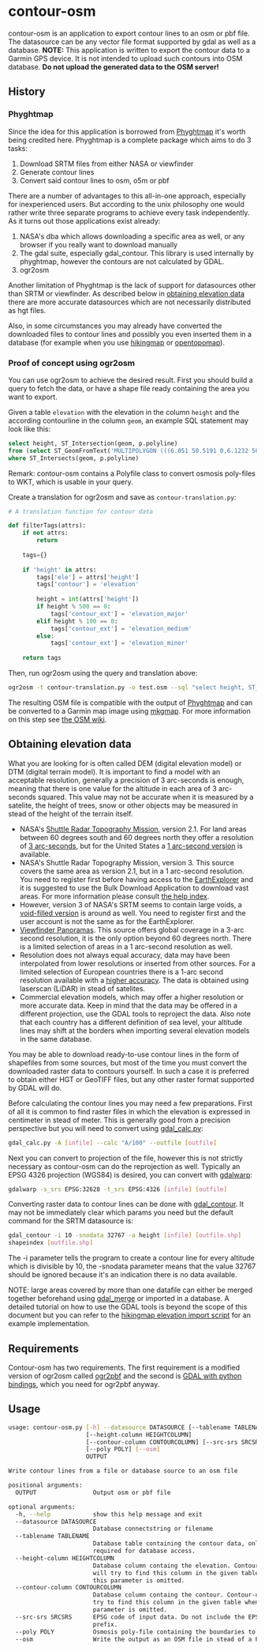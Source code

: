 # contour-osm

contour-osm is an application to export contour lines to an osm or pbf file. The datasource can be any vector file format supported by gdal as well as a database.
**NOTE:** This application is written to export the contour data to a Garmin GPS device. It is not intended to upload such contours into OSM database. **Do not upload the generated data to the OSM server!**

## History

### Phyghtmap

Since the idea for this application is borrowed from [Phyghtmap](http://katze.tfiu.de/projects/phyghtmap/) it's worth being credited here. Phyghtmap is a complete package which aims to do 3 tasks:
1. Download SRTM files from either NASA or viewfinder
2. Generate contour lines
3. Convert said contour lines to osm, o5m or pbf

There are a number of advantages to this all-in-one approach, especially for inexperienced users. But according to the unix philosophy one would rather write three separate programs to achieve every task independently. As it turns out those applications exist already:
1. NASA's dba which allows downloading a specific area as well, or any browser if you really want to download manually
2. The gdal suite, especially gdal_contour. This library is used internally by phyghtmap, however the contours are not calculated by GDAL.
3. ogr2osm

Another limitation of Phyghtmap is the lack of support for datasources other than SRTM or viewfinder. As described below in [obtaining elevation data](#obtaining-elevation-data) there are more accurate datasources which are not necessarily distributed as hgt files.

Also, in some circumstances you may already have converted the downloaded files to contour lines and possibly you even inserted them in a database (for example when you use [hikingmap](https://github.com/roelderickx/hikingmap) or [opentopomap](https://github.com/der-stefan/OpenTopoMap)).

### Proof of concept using ogr2osm

You can use ogr2osm to achieve the desired result. First you should build a query to fetch the data, or have a shape file ready containing the area you want to export.

Given a table `elevation` with the elevation in the column `height` and the according contourline in the column `geom`, an example SQL statement may look like this:
```sql
select height, ST_Intersection(geom, p.polyline)
from (select ST_GeomFromText('MULTIPOLYGON (((6.051 50.5191 0,6.1232 50.5191 0,6.1232 50.4792 0,6.051 50.4792 0,6.051 50.5191 0)))', 4326)  polyline) p, elevation
where ST_Intersects(geom, p.polyline)
```

Remark: contour-osm contains a Polyfile class to convert osmosis poly-files to WKT, which is usable in your query.

Create a translation for ogr2osm and save as `contour-translation.py`:
```python
# A translation function for contour data

def filterTags(attrs):
    if not attrs:
        return
    
    tags={}
    
    if 'height' in attrs:
        tags['ele'] = attrs['height']
        tags['contour'] = 'elevation'
        
        height = int(attrs['height'])
        if height % 500 == 0:
            tags['contour_ext'] = 'elevation_major'
        elif height % 100 == 0:
            tags['contour_ext'] = 'elevation_medium'
        else:
            tags['contour_ext'] = 'elevation_minor'
    
    return tags
```

Then, run ogr2osm using the query and translation above:
```bash
ogr2osm -t contour-translation.py -o test.osm --sql "select height, ST_Intersection(geom, p.polyline) from (select ST_GeomFromText('MULTIPOLYGON (((6.051 50.5191 0,6.1232 50.5191 0,6.1232 50.4792 0,6.051 50.4792 0,6.051 50.5191 0)))', 4326)  polyline) p, elevation where ST_Intersects(geom, p.polyline)" "PG:dbname=gis user=gis host=localhost"
```

The resulting OSM file is compatible with the output of [Phyghtmap](http://katze.tfiu.de/projects/phyghtmap/) and can be converted to a Garmin map image using [mkgmap](http://www.mkgmap.org.uk/download/mkgmap.html). For more information on this step see [the OSM wiki](https://wiki.openstreetmap.org/wiki/Mkgmap).

## Obtaining elevation data

What you are looking for is often called DEM (digital elevation model) or DTM (digital terrain model). It is important to find a model with an acceptable resolution, generally a precision of 3 arc-seconds is enough, meaning that there is one value for the altitude in each area of 3 arc-seconds squared. This value may not be accurate when it is measured by a satelite, the height of trees, snow or other objects may be measured in stead of the height of the terrain itself.

* NASA's [Shuttle Radar Topography Mission](http://www2.jpl.nasa.gov/srtm/), version 2.1. For land areas between 60 degrees south and 60 degrees north they offer a resolution of [3 arc-seconds](http://dds.cr.usgs.gov/srtm/version2_1/SRTM3/), but for the United States a [1 arc-second version](http://dds.cr.usgs.gov/srtm/version2_1/SRTM1/) is available.
* NASA's Shuttle Radar Topography Mission, version 3. This source covers the same area as version 2.1, but in a 1 arc-second resolution. You need to register first before having access to the [EarthExplorer](https://earthexplorer.usgs.gov/) and it is suggested to use the Bulk Download Application to download vast areas. For more information please consult [the help index](https://lta.cr.usgs.gov/EEHelp/ee_help).
* However, version 3 of NASA's SRTM seems to contain large voids, a [void-filled version](https://e4ftl01.cr.usgs.gov/MEASURES/SRTMGL1.003/2000.02.11/) is around as well. You need to register first and the user account is not the same as for the EarthExplorer.
* [Viewfinder Panoramas](http://www.viewfinderpanoramas.org/dem3.html). This source offers global coverage in a 3-arc second resolution, it is the only option beyond 60 degrees north. There is a limited selection of areas in a 1 arc-second resolution as well.
* Resolution does not always equal accuracy, data may have been interpolated from lower resolutions or inserted from other sources. For a limited selection of European countries there is a 1-arc second resolution available with a [higher accuracy](https://data.opendataportal.at/dataset/dtm-europe). The data is obtained using laserscan (LiDAR) in stead of satelites.
* Commercial elevation models, which may offer a higher resolution or more accurate data. Keep in mind that the data may be offered in a different projection, use the GDAL tools to reproject the data. Also note that each country has a different definition of sea level, your altitude lines may shift at the borders when importing several elevation models in the same database.

You may be able to download ready-to-use contour lines in the form of shapefiles from some sources, but most of the time you must convert the downloaded raster data to contours yourself. In such a case it is preferred to obtain either HGT or GeoTIFF files, but any other raster format supported by GDAL will do.

Before calculating the contour lines you may need a few preparations. First of all it is common to find raster files in which the elevation is expressed in centimeter in stead of meter. This is generally good from a precision perspective but you will need to convert using [gdal_calc.py](https://gdal.org/programs/gdal_calc.html):
```bash
gdal_calc.py -A [infile] --calc "A/100" --outfile [outfile]
```
Next you can convert to projection of the file, however this is not strictly necessary as contour-osm can do the reprojection as well. Typically an EPSG 4326 projection (WGS84) is desired, you can convert with [gdalwarp](https://gdal.org/programs/gdalwarp.html):
```bash
gdalwarp -s_srs EPSG:32628 -t_srs EPSG:4326 [infile] [outfile]
```
Converting raster data to contour lines can be done with [gdal_contour](https://gdal.org/programs/gdal_contour.html). It may not be immediately clear which params you need but the default command for the SRTM datasource is:
```bash
gdal_contour -i 10 -snodata 32767 -a height [infile] [outfile.shp]
shapeindex [outfile.shp]
```
The -i parameter tells the program to create a contour line for every altitude which is divisible by 10, the -snodata parameter means that the value 32767 should be ignored because it's an indication there is no data available.

NOTE: large areas covered by more than one datafile can either be merged together beforehand using [gdal_merge](https://gdal.org/programs/gdal_merge.html) or imported in a database. A detailed tutorial on how to use the GDAL tools is beyond the scope of this document but you can refer to the [hikingmap elevation import script](https://github.com/roelderickx/hm-render-mapnik/blob/master/elevation/import_in_db.sh) for an example implementation.

## Requirements

Contour-osm has two requirements. The first requirement is a modified version of ogr2osm called [ogr2pbf](https://github.com/roelderickx/ogr2pbf) and the second is [GDAL with python bindings](https://gdal.org/), which you need for ogr2pbf anyway.

## Usage

```bash
usage: contour-osm.py [-h] --datasource DATASOURCE [--tablename TABLENAME]
                      [--height-column HEIGHTCOLUMN]
                      [--contour-column CONTOURCOLUMN] [--src-srs SRCSRS]
                      [--poly POLY] [--osm]
                      OUTPUT

Write contour lines from a file or database source to an osm file

positional arguments:
  OUTPUT                Output osm or pbf file

optional arguments:
  -h, --help            show this help message and exit
  --datasource DATASOURCE
                        Database connectstring or filename
  --tablename TABLENAME
                        Database table containing the contour data, only
                        required for database access.
  --height-column HEIGHTCOLUMN
                        Database column containg the elevation. Contour-osm
                        will try to find this column in the given table when
                        this parameter is omitted.
  --contour-column CONTOURCOLUMN
                        Database column containg the contour. Contour-osm will
                        try to find this column in the given table when this
                        parameter is omitted.
  --src-srs SRCSRS      EPSG code of input data. Do not include the EPSG:
                        prefix.
  --poly POLY           Osmosis poly-file containing the boundaries to process
  --osm                 Write the output as an OSM file in stead of a PBF file
```


